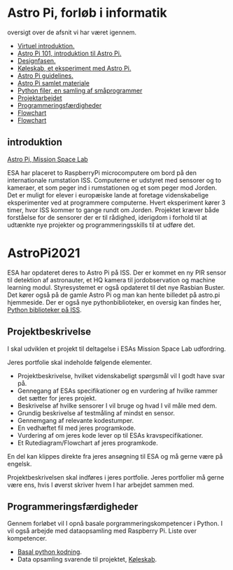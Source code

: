 # Astro Pi, forløb i informatik
oversigt over de afsnit vi har været igennem.


* [Virtuel introduktion.](/materiale/virtuelIntroduktion.md)
* [Astro Pi 101, introduktion til Astro Pi.](/materiale/AstroPi101.md)
* [Designfasen.](/materiale/Designfasen.md)
* [Køleskab, et eksperiment med Astro Pi.](/materiale/Koeleskab.md)
* [Astro Pi guidelines.](/materiale/Astro_Pi_Mission_Space_Lab_Guidelines_2020_21.pdf)
* [Astro Pi samlet materiale](/AstroPiMateriale.pdf)
* [Python filer, en samling af småprogrammer](/pythonFiler)
* [Projektarbejdet](/materiale/Projektarbejdet.md)
* [Programmeringsfærdigheder](#Programmeringsfærdigheder)
* [Flowchart](/materiale/flowchart.md)
* [Flowchart](/materiale/fase2guide.md)

## introduktion

[Astro Pi, Mission Space Lab](https://astro-pi.org/mission-space-lab/)

ESA har placeret to RaspberryPi microcomputere om bord på den internationale rumstation ISS. Computerne er udstyret med sensorer og to kameraer, et som peger ind i rumstationen og et som peger mod Jorden. Det er muligt for elever i europæiske lande at foretage videnskabelige eksperimenter ved at programmere computerne. Hvert eksperiment kører 3 timer, hvor ISS kommer to gange rundt om Jorden. Projektet kræver både forståelse for de sensorer der er til rådighed, iderigdom i forhold til at udtænkte nye projekter og programmeringsskills til at udføre det.

# AstroPi2021
ESA har opdateret deres to Astro Pi på ISS. Der er kommet en ny PIR sensor til detektion af astronauter, et HQ kamera til jordobservation og machine learning modul. Styresystemet er også opdateret til det nye Rasbian Buster. Det kører også på de gamle Astro Pi og man kan hente billedet på astro.pi hjemmeside. Der er også nye pythonbiblioteker, en oversig kan findes her, [Python biblioteker på ISS](https://projects.raspberrypi.org/en/projects/code-for-your-astro-pi-mission-space-lab-experiment/2).




## Projektbeskrivelse

I skal udviklen et projekt til deltagelse i ESAs Mission Space Lab udfordring.

Jeres portfolie skal indeholde følgende elementer.
* Projektbeskrivelse, hvilket videnskabeligt spørgsmål vil I godt have svar på.
* Gennegang af ESAs specifikationer og en vurdering af hvilke rammer det sætter for jeres projekt.
* Beskrivelse af hvilke sensorer I vil bruge og hvad I vil måle med dem.
* Grundig beskrivelse af testmåling af mindst en sensor.
* Gennemgang af relevante kodestumper.
* En vedhæftet fil med jeres programkode.
* Vurdering af om jeres kode lever op til ESAs kravspecifikationer.
* Et Rutediagram/Flowchart af jeres programkode.

En del kan klippes direkte fra jeres ansøgning til ESA og må gerne være på engelsk.

Projektbeskrivelsen skal indføres i jeres portfolie. Jeres portfolier må gerne være ens, hvis I øverst skriver hvem I har arbejdet sammen med.


## Programmeringsfærdigheder
Gennem forløbet vil I opnå basale porgrammeringskompetencer i Python. I vil også arbejde med dataopsamling med Raspberry Pi. Liste over kompetencer.
* [Basal python kodning](https://trinket.io/mpsteenstrup_9752/courses/astro-pi#/grundlaeggende/lokker-forgreninger-mm).
* Data opsamling svarende til projektet, [Køleskab](https://github.com/mpsteenstrup/AstroPi2021/blob/master/materiale/Koeleskab.md).
